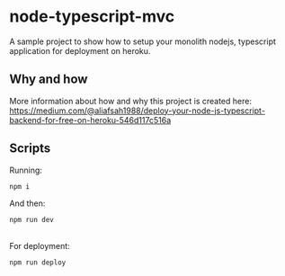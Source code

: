 # node-typescript-mvc

A sample project to show how to setup your monolith nodejs, typescript application for deployment on heroku. <br>

## Why and how

More information about how and why this project is created here:<br>
https://medium.com/@aliafsah1988/deploy-your-node-js-typescript-backend-for-free-on-heroku-546d117c516a

## Scripts

Running:

```
npm i
```

And then:

```
npm run dev
```

<br>
For deployment:

```
npm run deploy
```
